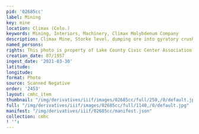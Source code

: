 ```yaml
---
pid: '02685cc'
label: Mining
key: mine
location: Climax (Colo.)
keywords: Mining, Interiors, Machinery, Climax Molybdenum Company
description: Climax Mine, Storke level, dumping ore into gyratory crusher, July, 1957
named_persons: 
rights: This photo is property of Lake County Civic Center Association.
creation_date: 07/1957
ingest_date: '2021-03-30'
latitude: 
longitude: 
format: Photo
source: Scanned Negative
order: '2453'
layout: cmhc_item
thumbnail: "/img/derivatives/iiif/images/02685cc/full/250,/0/default.jpg"
full: "/img/derivatives/iiif/images/02685cc/full/1140,/0/default.jpg"
manifest: "/img/derivatives/iiif/02685cc/manifest.json"
collection: cmhc
! '': 
---
```

